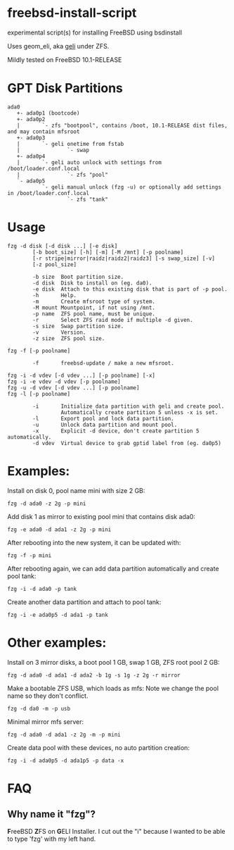freebsd-install-script
=========================

experimental script(s) for installing FreeBSD using bsdinstall

Uses geom_eli, aka [geli](http://www.freebsd.org/cgi/man.cgi?geli%288%29) under ZFS.

Mildly tested on FreeBSD 10.1-RELEASE

# GPT Disk Partitions
```
ada0
   +- ada0p1 (bootcode)
   +- ada0p2
   |       `- zfs "bootpool", contains /boot, 10.1-RELEASE dist files, and may contain mfsroot
   +- ada0p3
   |       `- geli onetime from fstab
   |               `- swap
   +- ada0p4
   |       `- geli auto unlock with settings from /boot/loader.conf.local
   |               `- zfs "pool"
   `- ada0p5
           `- geli manual unlock (fzg -u) or optionally add settings in /boot/loader.conf.local
                   `- zfs "tank"
```

# Usage

```
fzg -d disk [-d disk ...] [-e disk]
        [-b boot_size] [-h] [-m] [-M /mnt] [-p poolname]
        [-r stripe|mirror|raidz|raidz2|raidz3] [-s swap_size] [-v]
        [-z pool_size]

        -b size  Boot partition size.
        -d disk  Disk to install on (eg. da0).
        -e disk  Attach to this existing disk that is part of -p pool.
        -h       Help.
        -m       Create mfsroot type of system.
        -M mount Mountpoint, if not using /mnt.
        -p name  ZFS pool name, must be unique.
        -r       Select ZFS raid mode if multiple -d given.
        -s size  Swap partition size.
        -v       Version.
        -z size  ZFS pool size.

fzg -f [-p poolname]

        -f       freebsd-update / make a new mfsroot.

fzg -i -d vdev [-d vdev ...] [-p poolname] [-x]
fzg -i -e vdev -d vdev [-p poolname]
fzg -u -d vdev [-d vdev ...] [-p poolname]
fzg -l [-p poolname]

        -i       Initialize data partition with geli and create pool.
                 Automatically create partition 5 unless -x is set.
        -l       Export pool and lock data partition.
        -u       Unlock data partition and mount pool.
        -x       Explicit -d device, don't create partition 5 automatically.
        -d vdev  Virtual device to grab gptid label from (eg. da0p5)

```

# Examples:

Install on disk 0, pool name mini with size 2 GB:
```
fzg -d ada0 -z 2g -p mini
```

Add disk 1 as mirror to existing pool mini that contains disk ada0:
```
fzg -e ada0 -d ada1 -z 2g -p mini
```

After rebooting into the new system, it can be updated with:
```
fzg -f -p mini
```

After rebooting again, we can add data partition automatically and create pool tank:
```
fzg -i -d ada0 -p tank
```

Create another data partition and attach to pool tank:
```
fzg -i -e ada0p5 -d ada1 -p tank
```

# Other examples:

Install on 3 mirror disks, a boot pool 1 GB, swap 1 GB, ZFS root pool 2 GB:
```
fzg -d ada0 -d ada1 -d ada2 -b 1g -s 1g -z 2g -r mirror
```

Make a bootable ZFS USB, which loads as mfs:
Note we change the pool name so they don't conflict.
```
fzg -d da0 -m -p usb
```

Minimal mirror mfs server:
```
fzg -d ada0 -d ada1 -z 2g -m -p mini
```

Create data pool with these devices, no auto partition creation:
```
fzg -i -d ada0p5 -d ada1p5 -p data -x
```

# FAQ

## Why name it "fzg"?
**F**reeBSD **Z**FS on **G**ELI Installer. I cut out the "i" because I wanted to be able to type 'fzg' with my left hand.
```
